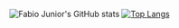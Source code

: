 ![Fabio Junior's GitHub stats](https://github-readme-stats.vercel.app/api?username=fabioo-junioor&show_icons=true&theme=gotham)
[![Top Langs](https://github-readme-stats.vercel.app/api/top-langs/?username=fabioo-junioor&layout=compact)](https://github.com/anuraghazra/github-readme-stats)
